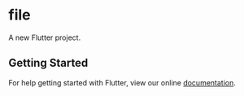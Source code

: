 # file

A new Flutter project.

## Getting Started

For help getting started with Flutter, view our online
[documentation](https://flutter.io/).
